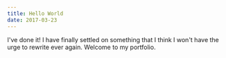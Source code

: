 ```yaml
---
title: Hello World
date: 2017-03-23
---
```


I've done it! I have finally settled on something that I think I won't have the urge to rewrite ever again. Welcome to my portfolio. 
